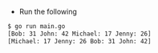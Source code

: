 - Run the following 

```bash
$ go run main.go
[Bob: 31 John: 42 Michael: 17 Jenny: 26]
[Michael: 17 Jenny: 26 Bob: 31 John: 42]
```